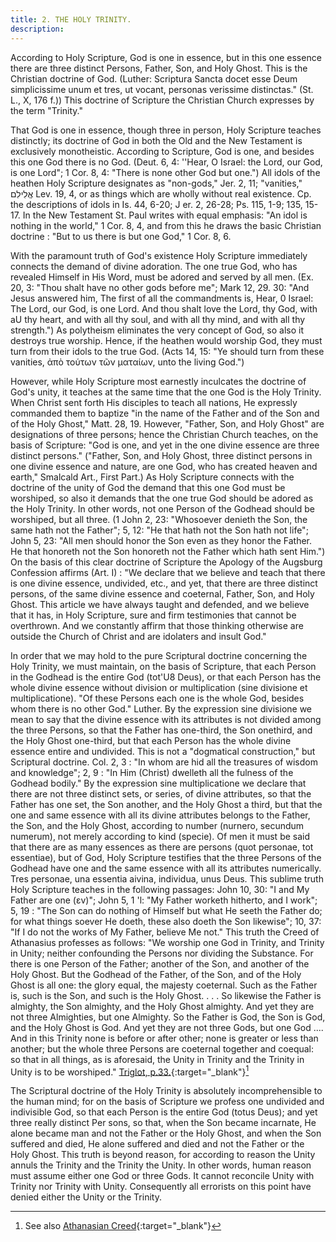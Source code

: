 ```yaml
---
title: 2. THE HOLY TRINITY.
description: 
---
```


According to Holy Scripture, God is one in essence, but in this one essence there are three distinct Persons, Father, Son, and Holy Ghost. This is the Christian doctrine of God. (Luther: Scriptura Sancta docet esse Deum simplicissime unum et tres, ut vocant, personas verissime distinctas." (St. L., X, 176 f.)) This doctrine of Scripture the Christian Church expresses by the term "Trinity."

That God is one in essence, though three in person, Holy Scripture teaches distinctly; its doctrine of God in both the Old and the New Testament is exclusively monotheistic. According to Scripture, God is one, and besides this one God there is no God. (Deut. 6, 4: ''Hear, O Israel: the Lord, our God, is one Lord"; 1 Cor. 8, 4: "There is none other God but one.") All idols of the heathen Holy Scripture designates as "non-gods," Jer. 2, 11; "vanities," אֱלִילִם Lev. 19, 4, or as things which are wholly without real existence. Cp. the descriptions of idols in Is. 44, 6-20; J er. 2, 26-28; Ps. 115, 1-9; 135, 15-17. In the New Testament St. Paul writes with equal emphasis: "An idol is nothing in the world," 1 Cor. 8, 4, and from this he draws the basic Christian doctrine : "But to us there is but one God," 1 Cor. 8, 6.

With the paramount truth of God's existence Holy Scripture immediately connects the demand of divine adoration. The one true God, who has revealed Himself in His Word, must be adored and served by all men. (Ex. 20, 3: "Thou shalt have no other gods before me"; Mark 12, 29. 30: "And Jesus answered him, The first of all the commandments is, Hear, 0 Israel: The Lord, our God, is one Lord. And thou shalt love the Lord, thy God, with aU thy heart, and with all thy soul, and with all thy mind, and with all thy strength.") As polytheism eliminates the very concept of God, so also it destroys true worship. Hence, if the heathen would worship God, they must turn from their idols to the true God. (Acts 14, 15: "Ye should turn from these vanities, ἀπὸ τούτων τῶν ματαίων, unto the living God.")

However, while Holy Scripture most earnestly inculcates the doctrine of God's unity, it teaches at the same time that the one God is the Holy Trinity. When Christ sent forth His disciples to teach all nations, He expressly commanded them to baptize "in the name of the Father and of the Son and of the Holy Ghost," Matt. 28, 19. However, "Father, Son, and Holy Ghost" are designations of three persons; hence the Christian Church teaches, on the basis of Scripture: "God is one, and yet in the one divine essence are three distinct persons." ("Father, Son, and Holy Ghost, three distinct persons in one divine essence and nature, are one God, who has created heaven and earth," Smalcald Art., First Part.) As Holy Scripture connects with the doctrine of the unity of God the demand that this one God must be worshiped, so also it demands that the one true God should be adored as the Holy Trinity. In other words, not one Person of the Godhead should be worshiped, but all three. (1 John 2, 23: "Whosoever denieth the Son, the same hath not the Father"; 5, 12: "He that hath not the Son hath not life"; John 5, 23: "All men should honor the Son even as they honor the Father. He that honoreth not the Son honoreth not the Father which hath sent Him.") On the basis of this clear doctrine of Scripture the Apology of the Augsburg Confession affirms (Art. I) : "We declare that we believe and teach that there is one divine essence, undivided, etc., and yet, that there are three distinct persons, of the same divine essence and coeternal, Father, Son, and Holy Ghost. This article we have always taught and defended, and we believe that it has, in Holy Scripture, sure and firm testimonies that cannot be overthrown. And we constantly affirm that those thinking otherwise are outside the Church of Christ and are idolaters and insult God."

In order that we may hold to the pure Scriptural doctrine concerning the Holy Trinity, we must maintain, on the basis of Scripture, that each Person in the Godhead is the entire God (tot'U8 Deus), or that each Person has the whole divine essence without division or multiplication (sine divisione et multiplicatione). "Of these Persons each one is the whole God, besides whom there is no other God." Luther. By the expression sine divisione we mean to say that the divine essence with its attributes is not divided among the three Persons, so that the Father has one-third, the Son onethird, and the Holy Ghost one-third, but that each Person has the whole divine essence entire and undivided. This is not a "dogmatical construction," but Scriptural doctrine. Col. 2, 3 : "In whom are hid all the treasures of wisdom and knowledge"; 2, 9 : "In Him (Christ) dwelleth all the fulness of the Godhead bodily." By the expression sine multiplicatione we declare that there are not three distinct sets, or series, of divine attributes, so that the Father has one set, the Son another, and the Holy Ghost a third, but that the one and same essence with all its divine attributes belongs to the Father, the Son, and the Holy Ghost, according to number (nurnero, secundum numerum), not merely according to kind (specie). Of men it must be said that there are as many essences as there are persons (quot personae, tot essentiae), but of God, Holy Scripture testifies that the three Persons of the Godhead have one and the same essence with all its attributes numerically. Tres personae, una essentia aivina, individua, unus Deus. This sublime truth Holy Scripture teaches in the following passages: John 10, 30: "I and My Father are one (εv)"; John 5, 1 'l: "My Father worketh hitherto, and I work"; 5, 19 : "The Son can do nothing of Himself but what He seeth the Father do; for what things soever He doeth, these also doeth the Son likewise"; 10, 37: "If I do not the works of My Father, believe Me not." This truth the Creed of Athanasius professes as follows: "We worship one God in Trinity, and Trinity in Unity; neither confounding the Persons nor dividing the Substance. For there is one Person of the Father; another of the Son, and another of the Holy Ghost. But the Godhead of the Father, of the Son, and of the Holy Ghost is all one: the glory equal, the majesty coeternal. Such as the Father is, such is the Son, and such is the Holy Ghost. . . . So likewise the Father is almighty, the Son almighty, and the Holy Ghost almighty. And yet they are not three Almighties, but one Almighty. So the Father is God, the Son is God, and the Holy Ghost is God. And yet they are not three Gods, but one God .... And in this Trinity none is before or after other; none is greater or less than another; but the whole three Persons are coeternal together and coequal: so that in all things, as is aforesaid, the Unity in Trinity and the Trinity in Unity is to be worshiped." [Triglot, p.33.](https://archive.org/details/concordiatriglot0000vari/page/32/mode/2up){:target="_blank"}[^1]

The Scriptural doctrine of the Holy Trinity is absolutely incomprehensible to the human mind; for on the basis of Scripture we profess one undivided and indivisible God, so that each Person is the entire God (totus Deus); and yet three really distinct Per sons, so that, when the Son became incarnate, He alone became man and not the Father or the Holy Ghost, and when the Son suffered and died, He alone suffered and died and not the Father or the Holy Ghost. This truth is beyond reason, for according to reason the Unity annuls the Trinity and the Trinity the Unity. In other words, human reason must assume either one God or three Gods. It cannot reconcile Unity with Trinity nor Trinity with Unity. Consequently all errorists on this point have denied either the Unity or the Trinity.

[^1]: See also [Athanasian Creed](https://boc.confident.faith/ec-atc-0002){:target="_blank"}
